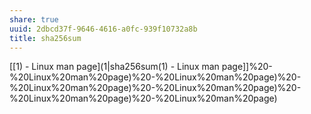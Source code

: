 ```yaml
---
share: true
uuid: 2dbcd37f-9646-4616-a0fc-939f10732a8b
title: sha256sum
---
```

[[1) - Linux man page](1|sha256sum(1) - Linux man page]]%20-%20Linux%20man%20page)%20-%20Linux%20man%20page)%20-%20Linux%20man%20page)%20-%20Linux%20man%20page)%20-%20Linux%20man%20page)%20-%20Linux%20man%20page)